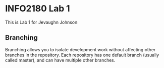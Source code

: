 
# INFO2180 Lab 1

This is Lab 1 for Jevaughn Johnson

## Branching

Branching allows you to isolate development work without affecting other branches in the repository. Each repository has one default branch (usually called master), and can have multiple other branches.
